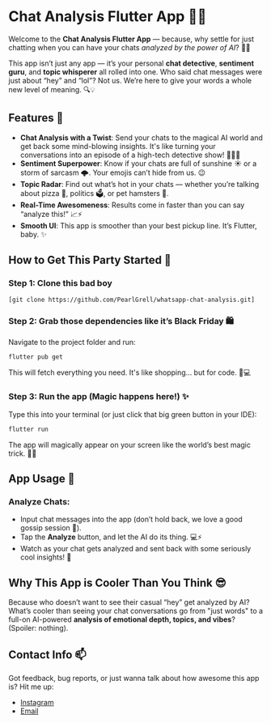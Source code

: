 
# Chat Analysis Flutter App 🚀💬

Welcome to the **Chat Analysis Flutter App** — because, why settle for just chatting when you can have your chats *analyzed by the power of AI*? 🤖✨

This app isn’t just any app — it’s your personal **chat detective**, **sentiment guru**, and **topic whisperer** all rolled into one. Who said chat messages were just about “hey” and “lol”? Not us. We’re here to give your words a whole new level of meaning. 🔍💡

## Features 🎉

- **Chat Analysis with a Twist**: Send your chats to the magical AI world and get back some mind-blowing insights. It's like turning your conversations into an episode of a high-tech detective show! 🕵️‍♂️🧩
- **Sentiment Superpower**: Know if your chats are full of sunshine ☀️ or a storm of sarcasm 🌩️. Your emojis can’t hide from us. 😉
- **Topic Radar**: Find out what’s hot in your chats — whether you’re talking about pizza 🍕, politics 🗳️, or pet hamsters 🐹.
- **Real-Time Awesomeness**: Results come in faster than you can say “analyze this!” 📈⚡
- **Smooth UI**: This app is smoother than your best pickup line. It’s Flutter, baby. ✨

## How to Get This Party Started 🎉

### Step 1: Clone this bad boy

```bash
[git clone https://github.com/PearlGrell/whatsapp-chat-analysis.git]
```

### Step 2: Grab those dependencies like it’s Black Friday 🛍️

Navigate to the project folder and run:

```bash
flutter pub get
```

This will fetch everything you need. It's like shopping... but for code. 🛒💻

### Step 3: Run the app (Magic happens here!) ✨

Type this into your terminal (or just click that big green button in your IDE):

```bash
flutter run
```

The app will magically appear on your screen like the world’s best magic trick. 🎩✨

## App Usage 💬

### Analyze Chats:

- Input chat messages into the app (don’t hold back, we love a good gossip session 🤭).
- Tap the **Analyze** button, and let the AI do its thing. 💻⚡
- Watch as your chat gets analyzed and sent back with some seriously cool insights! 🎉

## Why This App is Cooler Than You Think 😎

Because who doesn’t want to see their casual “hey” get analyzed by AI? What’s cooler than seeing your chat conversations go from "just words" to a full-on AI-powered **analysis of emotional depth, topics, and vibes**? (Spoiler: nothing).

## Contact Info 📫

Got feedback, bug reports, or just wanna talk about how awesome this app is? Hit me up:

- [Instagram](https://instagram.com/aryan_.__)
- [Email](mailto:aryantrivedi.lko@gmail.com)
